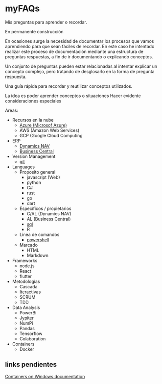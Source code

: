 # myFAQs
Mis preguntas para aprender o recordar. 

En permanente construcción

En ocasiones surge la necesidad de documentar los procesos que vamos aprendiendo para que sean fáciles de recordar. 
En este caso he intentado realizar este proceso de documentación mediante una estructura de preguntas respuestas, a fin de ir documentando o explicando conceptos. 

Un conjunto de preguntas pueden estar relacionadas al intentar explicar un concepto complejo, pero tratando de desglosarlo en la forma de pregunta respuesta.

Una guía rápida para recordar y reutilizar conceptos utilizados.

La idea es poder aprender conceptos o situaciones 
Hacer evidente consideraciones especiales


Areas:

- Recursos en la nube
  - [Azure (Microsof Azure)](azure/FAQAzure.md)
  - AWS (Amazon Web Services)
  - GCP (Google Cloud Computing
- ERP
  - [Dynamics NAV](mbs/FAQNav.md)
  - [Business Central](mbs/FAQBC.md)
- Version Management
  - [git](git/FAQgit.md)
- Languages
  - Proposito general
    - javascript (Web)
    - python
    - C#
    - rust
    - go
    - dart
  - Específicos / propietarios
    - C/AL (Dynamics NAV)
    - AL (Business Central)
    - [sql](sql/FAQsql.md)
    - R
  - Linea de comandos
    - [powershell](posh/FAQposh.md)
  - Marcado
    - HTML
    - Markdown
- Frameworks
  - node.js
  - React
  - flutter
- Metodologías
  - Cascada
  - Iteractivas
  - SCRUM
  - TDD
- Data Analysis
  - PowerBi
  - Jypiter
  - NumPi
  - Pandas
  - Tensorflow
  - Colaboration
- Containers
  - Docker


## links pendientes

[Containers on Windows documentation](https://docs.microsoft.com/en-us/virtualization/windowscontainers/)

